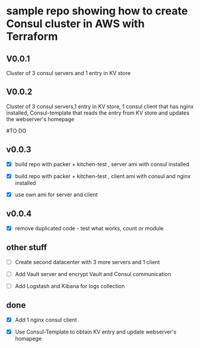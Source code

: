 # sample repo showing how to create Consul cluster in AWS with Terraform

## V0.0.1
Cluster of 3 consul servers and 1 entry in KV store
## V0.0.2
Cluster of 3 consul servers,1 entry in KV store, 1 consul client that has nginx installed, Consul-template that reads the entry from KV store and updates the webserver's homepage





#TO DO
## v0.0.3
- [x] build repo with packer + kitchen-test , server ami with consul installed

- [x] build repo with packer + kitchen-test , client ami with consul and nginx installed

- [x] use own ami for server and client

## v0.0.4
- [x] remove duplicated code - test what works, count or module

## other stuff
- [ ] Create second datacenter with 3 more servers and 1 client

- [ ] Add Vault server and encrypt Vault and Consul communication

- [ ] Add Logstash and Kibana for logs collection

## done
- [x] Add 1 nginx consul client

- [x] Use Consul-Template to obtain KV entry and update webserver's homapege

